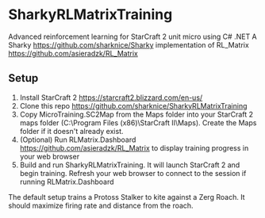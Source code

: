 # SharkyRLMatrixTraining
Advanced reinforcement learning for StarCraft 2 unit micro using C# .NET
A Sharky https://github.com/sharknice/Sharky implementation of RL_Matrix https://github.com/asieradzk/RL_Matrix

## Setup
1. Install StarCraft 2 https://starcraft2.blizzard.com/en-us/
2. Clone this repo https://github.com/sharknice/SharkyRLMatrixTraining
3. Copy MicroTraining.SC2Map from the Maps folder into your StarCraft 2 maps folder (C:\Program Files (x86)\StarCraft II\Maps). Create the Maps folder if it doesn't already exist.
4. (Optional) Run RLMatrix.Dashboard https://github.com/asieradzk/RL_Matrix to display training progress in your web browser
5. Build and run SharkyRLMatrixTraining.  It will launch StarCraft 2 and begin training. Refresh your web browser to connect to the session if running RLMatrix.Dashboard

The default setup trains a Protoss Stalker to kite against a Zerg Roach. It should maximize firing rate and distance from the roach.
